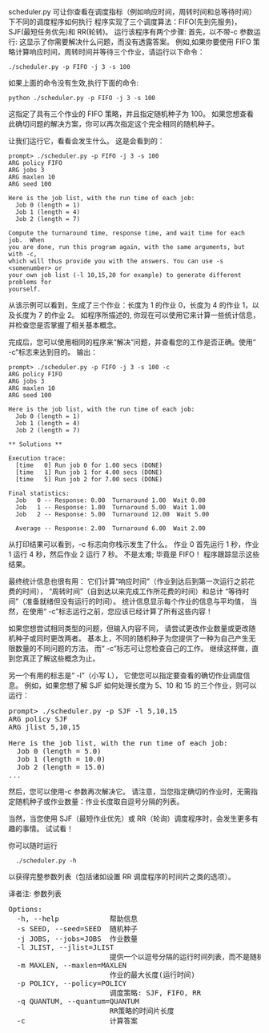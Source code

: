 scheduler.py 可让你查看在调度指标（例如响应时间，周转时间和总等待时间）下不同的调度程序如何执行
程序实现了三个调度算法：FIFO(先到先服务)，SJF(最短任务优先)和 RR(轮转)。
运行该程序有两个步骤:
首先，以不带-c 参数运行: 这显示了你需要解决什么问题，而没有透露答案。
例如,如果你要使用 FIFO 策略计算响应时间，周转时间并等待三个作业，请运行以下命令：

```shell script
./scheduler.py -p FIFO -j 3 -s 100
```

如果上面的命令没有生效,执行下面的命令:
```shell script
python ./scheduler.py -p FIFO -j 3 -s 100
```

这指定了具有三个作业的 FIFO 策略，并且指定随机种子为 100。
如果您想查看此确切问题的解决方案，你可以再次指定这个完全相同的随机种子。

让我们运行它，看看会发生什么。 这是会看到的：
```shell script
prompt> ./scheduler.py -p FIFO -j 3 -s 100
ARG policy FIFO
ARG jobs 3
ARG maxlen 10
ARG seed 100

Here is the job list, with the run time of each job: 
  Job 0 (length = 1)
  Job 1 (length = 4)
  Job 2 (length = 7)

Compute the turnaround time, response time, and wait time for each job.  When
you are done, run this program again, with the same arguments, but with -c,
which will thus provide you with the answers. You can use -s <somenumber> or
your own job list (-l 10,15,20 for example) to generate different problems for
yourself.
```

从该示例可以看到，生成了三个作业：长度为 1 的作业 0，长度为 4 的作业 1，以及长度为 7 的作业 2。
如程序所描述的, 你现在可以使用它来计算一些统计信息，并检查您是否掌握了相关基本概念。

完成后，您可以使用相同的程序来“解决”问题，并查看您的工作是否正确。使用“ -c”标志来达到目的。
输出：

```shell script
prompt> ./scheduler.py -p FIFO -j 3 -s 100 -c
ARG policy FIFO
ARG jobs 3
ARG maxlen 10
ARG seed 100

Here is the job list, with the run time of each job: 
  Job 0 (length = 1)
  Job 1 (length = 4)
  Job 2 (length = 7)

** Solutions **

Execution trace:
  [time   0] Run job 0 for 1.00 secs (DONE)
  [time   1] Run job 1 for 4.00 secs (DONE)
  [time   5] Run job 2 for 7.00 secs (DONE)

Final statistics:
  Job   0 -- Response: 0.00  Turnaround 1.00  Wait 0.00
  Job   1 -- Response: 1.00  Turnaround 5.00  Wait 1.00
  Job   2 -- Response: 5.00  Turnaround 12.00  Wait 5.00

  Average -- Response: 2.00  Turnaround 6.00  Wait 2.00

```

从打印结果可以看到，-c 标志向你栈示发生了什么。 
作业 0 首先运行 1 秒，作业 1 运行 4 秒，然后作业 2 运行 7 秒。
不是太难; 毕竟是 FIFO！ 程序跟踪显示这些结果。

最终统计信息也很有用：
它们计算“响应时间”（作业到达后到第一次运行之前花费的时间），
“周转时间”（自到达以来完成工作所花费的时间）和总计 “等待时间”（准备就绪但没有运行的时间）。
统计信息显示每个作业的信息与平均值，
当然，在使用“ -c”标志运行之前，您应该已经计算了所有这些内容！

如果您想尝试相同类型的问题，但输入内容不同，
请尝试更改作业数量或更改随机种子或同时更改两者。 
基本上，不同的随机种子为您提供了一种为自己产生无限数量的不同问题的方法，
而“ -c”标志可让您检查自己的工作。 继续这样做，直到您真正了解这些概念为止。

另一个有用的标志是“ -l”（小写 L），
它使您可以指定要查看的确切作业调度信息。 
例如，如果您想了解 SJF 如何处理长度为 5、10 和 15 的三个作业，则可以运行：

<pre>
prompt> ./scheduler.py -p SJF -l 5,10,15
ARG policy SJF
ARG jlist 5,10,15

Here is the job list, with the run time of each job: 
  Job 0 (length = 5.0)
  Job 1 (length = 10.0)
  Job 2 (length = 15.0)
...
</pre>

然后，您可以使用-c 参数再次解决它。
请注意，当您指定确切的作业时，无需指定随机种子或作业数量：作业长度取自逗号分隔的列表。

当然，当您使用 SJF（最短作业优先）或 RR（轮询）调度程序时，会发生更多有趣的事情。 试试看！


你可以随时运行

```shell script
  ./scheduler.py -h 
```

以获得完整参数列表（包括诸如设置 RR 调度程序的时间片之类的选项）。

译者注:
参数列表
<pre>
Options:
  -h, --help            帮助信息
  -s SEED, --seed=SEED  随机种子
  -j JOBS, --jobs=JOBS  作业数量
  -l JLIST, --jlist=JLIST
                        提供一个以逗号分隔的运行时间列表，而不是随机长度作业
  -m MAXLEN, --maxlen=MAXLEN
                        作业的最大长度(运行时间)
  -p POLICY, --policy=POLICY
                        调度策略: SJF, FIFO, RR
  -q QUANTUM, --quantum=QUANTUM
                        RR策略的时间片长度
  -c                    计算答案
</pre>